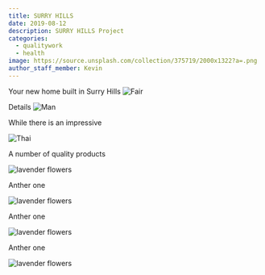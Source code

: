 ```yaml
---
title: SURRY HILLS
date: 2019-08-12
description: SURRY HILLS Project
categories:
  - qualitywork
  - health
image: https://source.unsplash.com/collection/375719/2000x1322?a=.png
author_staff_member: Kevin
---
```

Your new home built in Surry Hills
![Fair](https://gdurl.com/hrUi)

Details
![Man](https://gdurl.com/T6JJ)

While there is an impressive 

![Thai](https://gdurl.com/nuMk)

A number of quality products

![lavender flowers](https://gdurl.com/Ow6t)

Anther one

![lavender flowers](https://gdurl.com/Y02Q)

Anther one

![lavender flowers](https://gdurl.com/1iwq)

Anther one

![lavender flowers](https://gdurl.com/QHb1)

